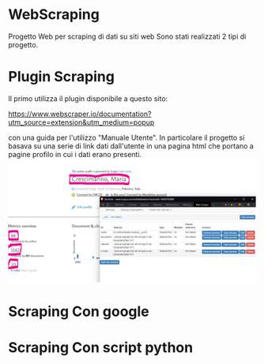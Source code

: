 # WebScraping
Progetto Web per scraping di dati su siti web
Sono stati realizzati 2 tipi di progetto.


# Plugin Scraping
Il primo utilizza il plugin disponibile a questo sito:

https://www.webscraper.io/documentation?utm_source=extension&utm_medium=popup

con una guida per l'utilizzo "Manuale Utente".
In particolare il progetto si basava su una serie di link dati dall'utente in una pagina html che portano a pagine profilo in cui i dati erano presenti.
![alt text](https://github.com/Elpiu/WebScraping/blob/main/Plugin%20Scraping/img/screen1.PNG)


# Scraping Con google



# Scraping Con script python


